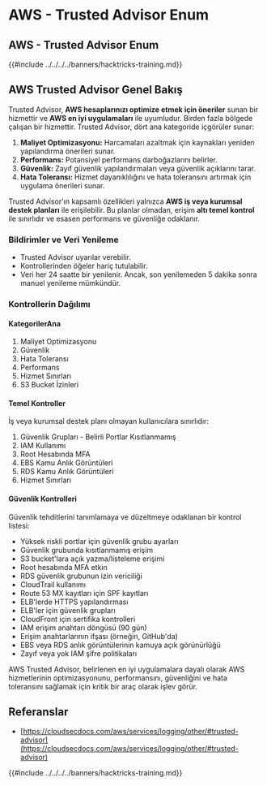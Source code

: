 # AWS - Trusted Advisor Enum

## AWS - Trusted Advisor Enum

{{#include ../../../../banners/hacktricks-training.md}}

## AWS Trusted Advisor Genel Bakış

Trusted Advisor, **AWS hesaplarınızı optimize etmek için öneriler** sunan bir hizmettir ve **AWS en iyi uygulamaları** ile uyumludur. Birden fazla bölgede çalışan bir hizmettir. Trusted Advisor, dört ana kategoride içgörüler sunar:

1. **Maliyet Optimizasyonu:** Harcamaları azaltmak için kaynakları yeniden yapılandırma önerileri sunar.
2. **Performans:** Potansiyel performans darboğazlarını belirler.
3. **Güvenlik:** Zayıf güvenlik yapılandırmaları veya güvenlik açıklarını tarar.
4. **Hata Toleransı:** Hizmet dayanıklılığını ve hata toleransını artırmak için uygulama önerileri sunar.

Trusted Advisor'ın kapsamlı özellikleri yalnızca **AWS iş veya kurumsal destek planları** ile erişilebilir. Bu planlar olmadan, erişim **altı temel kontrol** ile sınırlıdır ve esasen performans ve güvenliğe odaklanır.

### Bildirimler ve Veri Yenileme

- Trusted Advisor uyarılar verebilir.
- Kontrollerinden öğeler hariç tutulabilir.
- Veri her 24 saatte bir yenilenir. Ancak, son yenilemeden 5 dakika sonra manuel yenileme mümkündür.

### **Kontrollerin Dağılımı**

#### KategorilerAna

1. Maliyet Optimizasyonu
2. Güvenlik
3. Hata Toleransı
4. Performans
5. Hizmet Sınırları
6. S3 Bucket İzinleri

#### Temel Kontroller

İş veya kurumsal destek planı olmayan kullanıcılara sınırlıdır:

1. Güvenlik Grupları - Belirli Portlar Kısıtlanmamış
2. IAM Kullanımı
3. Root Hesabında MFA
4. EBS Kamu Anlık Görüntüleri
5. RDS Kamu Anlık Görüntüleri
6. Hizmet Sınırları

#### Güvenlik Kontrolleri

Güvenlik tehditlerini tanımlamaya ve düzeltmeye odaklanan bir kontrol listesi:

- Yüksek riskli portlar için güvenlik grubu ayarları
- Güvenlik grubunda kısıtlanmamış erişim
- S3 bucket'lara açık yazma/listeleme erişimi
- Root hesabında MFA etkin
- RDS güvenlik grubunun izin vericiliği
- CloudTrail kullanımı
- Route 53 MX kayıtları için SPF kayıtları
- ELB'lerde HTTPS yapılandırması
- ELB'ler için güvenlik grupları
- CloudFront için sertifika kontrolleri
- IAM erişim anahtarı döngüsü (90 gün)
- Erişim anahtarlarının ifşası (örneğin, GitHub'da)
- EBS veya RDS anlık görüntülerinin kamuya açık görünürlüğü
- Zayıf veya yok IAM şifre politikaları

AWS Trusted Advisor, belirlenen en iyi uygulamalara dayalı olarak AWS hizmetlerinin optimizasyonunu, performansını, güvenliğini ve hata toleransını sağlamak için kritik bir araç olarak işlev görür.

## **Referanslar**

- [https://cloudsecdocs.com/aws/services/logging/other/#trusted-advisor](https://cloudsecdocs.com/aws/services/logging/other/#trusted-advisor)

{{#include ../../../../banners/hacktricks-training.md}}
